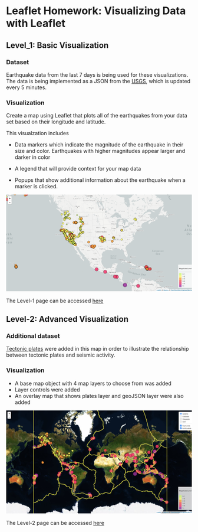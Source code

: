 # Leaflet Homework: Visualizing Data with Leaflet

## Level_1: Basic Visualization

### Dataset
Earthquake data from the last 7 days is being used for these visualizations. The data is being implemented as a JSON from the [USGS](http://earthquake.usgs.gov/earthquakes/feed/v1.0/geojson.php), which is updated every 5 minutes.

### Visualization
Create a map using Leaflet that plots all of the earthquakes from your data set based on their longitude and latitude.

This visualzation includes
   * Data markers which indicate the magnitude of the earthquake in their size and color. Earthquakes with higher magnitudes appear larger and darker in color

   * A legend that will provide context for your map data

   * Popups that show additional information about the earthquake when a marker is clicked.

![Step-1](Images/Leaflet_Step_1.png)

The Level-1 page can be accessed [here](https://xpolny.github.io/Leaflet-Challenge/Leaflet-Step-1/index.html)


## Level-2: Advanced Visualization

### Additional dataset
[Tectonic plates](https://github.com/fraxen/tectonicplates) were added in this map in order to illustrate the relationship between tectonic plates and seismic activity.

### Visualization

* A base map object with 4 map layers to choose from was added 
* Layer controls were added
* An overlay map that shows plates layer and geoJSON layer were also added

![Step-2](Images/Leaflet_Step_2.png)

The Level-2 page can be accessed [here](https://xpolny.github.io/Leaflet-Challenge/Leaflet-Step-2/index.html)
